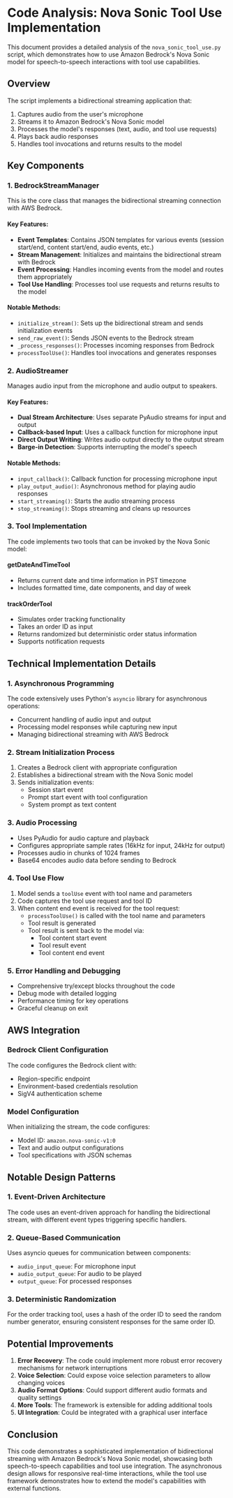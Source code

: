 # Code Analysis: Nova Sonic Tool Use Implementation

This document provides a detailed analysis of the `nova_sonic_tool_use.py` script, which demonstrates how to use Amazon Bedrock's Nova Sonic model for speech-to-speech interactions with tool use capabilities.

## Overview

The script implements a bidirectional streaming application that:
1. Captures audio from the user's microphone
2. Streams it to Amazon Bedrock's Nova Sonic model
3. Processes the model's responses (text, audio, and tool use requests)
4. Plays back audio responses
5. Handles tool invocations and returns results to the model

## Key Components

### 1. BedrockStreamManager

This is the core class that manages the bidirectional streaming connection with AWS Bedrock.

#### Key Features:
- **Event Templates**: Contains JSON templates for various events (session start/end, content start/end, audio events, etc.)
- **Stream Management**: Initializes and maintains the bidirectional stream with Bedrock
- **Event Processing**: Handles incoming events from the model and routes them appropriately
- **Tool Use Handling**: Processes tool use requests and returns results to the model

#### Notable Methods:
- `initialize_stream()`: Sets up the bidirectional stream and sends initialization events
- `send_raw_event()`: Sends JSON events to the Bedrock stream
- `_process_responses()`: Processes incoming responses from Bedrock
- `processToolUse()`: Handles tool invocations and generates responses

### 2. AudioStreamer

Manages audio input from the microphone and audio output to speakers.

#### Key Features:
- **Dual Stream Architecture**: Uses separate PyAudio streams for input and output
- **Callback-based Input**: Uses a callback function for microphone input
- **Direct Output Writing**: Writes audio output directly to the output stream
- **Barge-in Detection**: Supports interrupting the model's speech

#### Notable Methods:
- `input_callback()`: Callback function for processing microphone input
- `play_output_audio()`: Asynchronous method for playing audio responses
- `start_streaming()`: Starts the audio streaming process
- `stop_streaming()`: Stops streaming and cleans up resources

### 3. Tool Implementation

The code implements two tools that can be invoked by the Nova Sonic model:

#### getDateAndTimeTool
- Returns current date and time information in PST timezone
- Includes formatted time, date components, and day of week

#### trackOrderTool
- Simulates order tracking functionality
- Takes an order ID as input
- Returns randomized but deterministic order status information
- Supports notification requests

## Technical Implementation Details

### 1. Asynchronous Programming

The code extensively uses Python's `asyncio` library for asynchronous operations:
- Concurrent handling of audio input and output
- Processing model responses while capturing new input
- Managing bidirectional streaming with AWS Bedrock

### 2. Stream Initialization Process

1. Creates a Bedrock client with appropriate configuration
2. Establishes a bidirectional stream with the Nova Sonic model
3. Sends initialization events:
   - Session start event
   - Prompt start event with tool configuration
   - System prompt as text content

### 3. Audio Processing

- Uses PyAudio for audio capture and playback
- Configures appropriate sample rates (16kHz for input, 24kHz for output)
- Processes audio in chunks of 1024 frames
- Base64 encodes audio data before sending to Bedrock

### 4. Tool Use Flow

1. Model sends a `toolUse` event with tool name and parameters
2. Code captures the tool use request and tool ID
3. When content end event is received for the tool request:
   - `processToolUse()` is called with the tool name and parameters
   - Tool result is generated
   - Tool result is sent back to the model via:
     - Tool content start event
     - Tool result event
     - Tool content end event

### 5. Error Handling and Debugging

- Comprehensive try/except blocks throughout the code
- Debug mode with detailed logging
- Performance timing for key operations
- Graceful cleanup on exit

## AWS Integration

### Bedrock Client Configuration

The code configures the Bedrock client with:
- Region-specific endpoint
- Environment-based credentials resolution
- SigV4 authentication scheme

### Model Configuration

When initializing the stream, the code configures:
- Model ID: `amazon.nova-sonic-v1:0`
- Text and audio output configurations
- Tool specifications with JSON schemas

## Notable Design Patterns

### 1. Event-Driven Architecture
The code uses an event-driven approach for handling the bidirectional stream, with different event types triggering specific handlers.

### 2. Queue-Based Communication
Uses asyncio queues for communication between components:
- `audio_input_queue`: For microphone input
- `audio_output_queue`: For audio to be played
- `output_queue`: For processed responses

### 3. Deterministic Randomization
For the order tracking tool, uses a hash of the order ID to seed the random number generator, ensuring consistent responses for the same order ID.

## Potential Improvements

1. **Error Recovery**: The code could implement more robust error recovery mechanisms for network interruptions
2. **Voice Selection**: Could expose voice selection parameters to allow changing voices
3. **Audio Format Options**: Could support different audio formats and quality settings
4. **More Tools**: The framework is extensible for adding additional tools
5. **UI Integration**: Could be integrated with a graphical user interface

## Conclusion

This code demonstrates a sophisticated implementation of bidirectional streaming with Amazon Bedrock's Nova Sonic model, showcasing both speech-to-speech capabilities and tool use integration. The asynchronous design allows for responsive real-time interactions, while the tool use framework demonstrates how to extend the model's capabilities with external functions.
